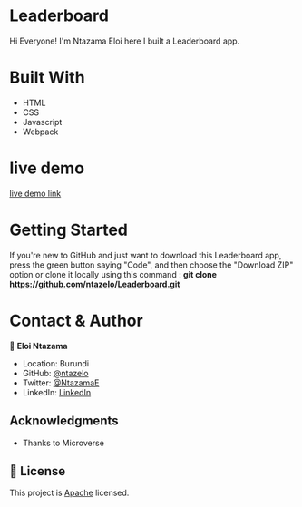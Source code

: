 # Leaderboard
Hi Everyone! I'm Ntazama Eloi here I built a Leaderboard app.

# Built With

- HTML
- CSS
- Javascript
- Webpack


# live demo

[live demo link](https://ntazelo.github.io/Leaderboard)

# Getting Started

If you're new to GitHub and just want to download this Leaderboard app, press the green button saying "Code", and then choose the "Download ZIP" option or clone it locally using this command : **git clone https://github.com/ntazelo/Leaderboard.git**


# Contact & Author

👤 **Eloi Ntazama**

- Location: Burundi
- GitHub: [@ntazelo](https://github.com/ntazelo)
- Twitter: [@NtazamaE](https://twitter.com/NtazamaE
)
- LinkedIn: [LinkedIn](https://www.linkedin.com/in/eloi-ntazama-a14219214/)


## Acknowledgments

- Thanks to Microverse


## 📝 License

This project is [Apache](https://github.com/ntazelo/Leaderboard/blob/feature_UI/LICENSE) licensed.